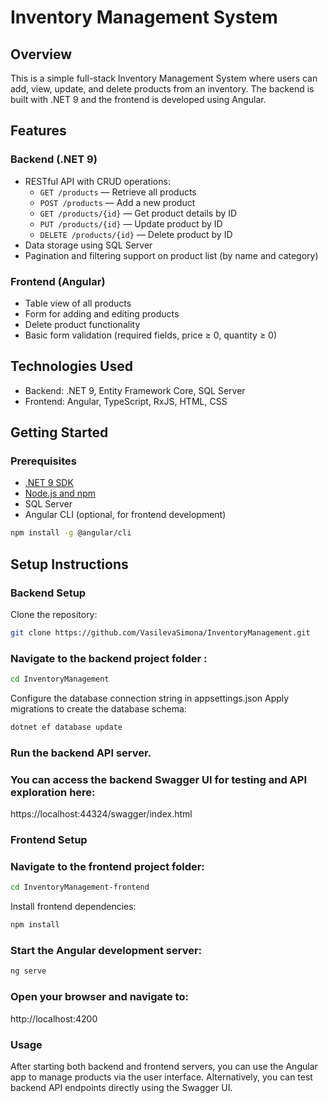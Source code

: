 # Inventory Management System

## Overview

This is a simple full-stack Inventory Management System where users can add, view, update, and delete products from an inventory. The backend is built with .NET 9 and the frontend is developed using Angular.

## Features

### Backend (.NET 9)

- RESTful API with CRUD operations:
  - `GET /products` — Retrieve all products
  - `POST /products` — Add a new product
  - `GET /products/{id}` — Get product details by ID
  - `PUT /products/{id}` — Update product by ID
  - `DELETE /products/{id}` — Delete product by ID
- Data storage using SQL Server
- Pagination and filtering support on product list (by name and category)

### Frontend (Angular)

- Table view of all products
- Form for adding and editing products
- Delete product functionality
- Basic form validation (required fields, price ≥ 0, quantity ≥ 0)

## Technologies Used

- Backend: .NET 9, Entity Framework Core, SQL Server
- Frontend: Angular, TypeScript, RxJS, HTML, CSS

## Getting Started

### Prerequisites

- [.NET 9 SDK](https://dotnet.microsoft.com/en-us/download/dotnet/9.0)
- [Node.js and npm](https://nodejs.org/en/download/)
- SQL Server
- Angular CLI (optional, for frontend development)

```bash
npm install -g @angular/cli
```
## Setup Instructions

### Backend Setup

Clone the repository:

```bash
git clone https://github.com/VasilevaSimona/InventoryManagement.git
```
### Navigate to the backend project folder :
```bash
cd InventoryManagement
```
Configure the database connection string in appsettings.json
Apply migrations to create the database schema:
```bash
dotnet ef database update
```
### Run the backend API server.

### You can access the backend Swagger UI for testing and API exploration here:

https://localhost:44324/swagger/index.html

### Frontend Setup
### Navigate to the frontend project folder:

```bash
cd InventoryManagement-frontend
```
Install frontend dependencies:

```bash
npm install
```
### Start the Angular development server:

```bash
ng serve
```
### Open your browser and navigate to:

http://localhost:4200

### Usage
After starting both backend and frontend servers, you can use the Angular app to manage products via the user interface.
Alternatively, you can test backend API endpoints directly using the Swagger UI.



